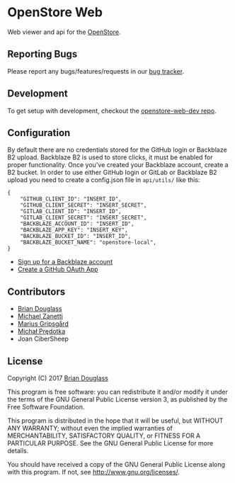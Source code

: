 # OpenStore Web

Web viewer and api for the [OpenStore](https://open-store.io/).

## Reporting Bugs

Please report any bugs/features/requests in our [bug tracker](https://gitlab.com/theopenstore/openstore-meta/issues).

## Development

To get setup with development, checkout the
[openstore-web-dev repo](https://gitlab.com/theopenstore/openstore-web-dev).

## Configuration

By default there are no credentials stored for the GitHub login or Backblaze B2 upload.
Backblaze B2 is used to store clicks, it must be enabled for proper functionality.
Once you've created your Backblaze account, create a B2 bucket.
In order to use either GitHub login or GitLab or Backblaze B2 upload you need to
create a config.json file in `api/utils/` like this:

```
{
    "GITHUB_CLIENT_ID": "INSERT_ID",
    "GITHUB_CLIENT_SECRET": "INSERT_SECRET",
    "GITLAB_CLIENT_ID": "INSERT_ID",
    "GITLAB_CLIENT_SECRET": "INSERT_SECRET",
    "BACKBLAZE_ACCOUNT_ID": "INSERT_ID",
    "BACKBLAZE_APP_KEY": "INSERT_KEY",
    "BACKBLAZE_BUCKET_ID": "INSERT_ID",
    "BACKBLAZE_BUCKET_NAME": "openstore-local",
}
```

* [Sign up for a Backblaze account](https://www.backblaze.com/b2/sign-up.html)
* [Create a GitHub OAuth App](https://developer.github.com/apps/building-integrations/setting-up-and-registering-oauth-apps/)

## Contributors

* [Brian Douglass](http://bhdouglass.com/)
* [Michael Zanetti](http://notyetthere.org/)
* [Marius Gripsgård](http://mariogrip.com/)
* [Michał Prędotka](http://mivoligo.com/)
* Joan CiberSheep

## License

Copyright (C) 2017 [Brian Douglass](http://bhdouglass.com/)

This program is free software: you can redistribute it and/or modify it under the terms of the GNU General Public License version 3, as published
by the Free Software Foundation.

This program is distributed in the hope that it will be useful, but WITHOUT ANY WARRANTY; without even the implied warranties of MERCHANTABILITY, SATISFACTORY QUALITY, or FITNESS FOR A PARTICULAR PURPOSE.  See the GNU General Public License for more details.

You should have received a copy of the GNU General Public License along with this program.  If not, see <http://www.gnu.org/licenses/>.
